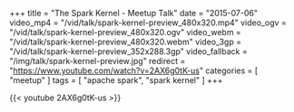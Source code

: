 +++
title = "The Spark Kernel - Meetup Talk"
date = "2015-07-06"
video_mp4 = "/vid/talk/spark-kernel-preview_480x320.mp4"
video_ogv = "/vid/talk/spark-kernel-preview_480x320.ogv"
video_webm = "/vid/talk/spark-kernel-preview_480x320.webm"
video_3gp = "/vid/talk/spark-kernel-preview_352x288.3gp"
video_fallback = "/img/talk/spark-kernel-preview.jpg"
redirect = "https://www.youtube.com/watch?v=2AX6g0tK-us"
categories = [ "meetup" ]
tags = [ "apache spark", "spark kernel" ]
+++

{{< youtube 2AX6g0tK-us >}}

